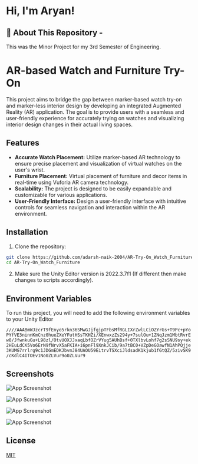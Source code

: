 
# Hi, I'm Aryan!


## 🚀 About This Repository - 
This was the Minor Project for my 3rd Semester of Engineering.


# AR-based Watch and Furniture Try-On

This project aims to bridge the gap between marker-based watch try-on and marker-less interior design by developing an integrated Augmented Reality (AR) application. The goal is to provide users with a seamless and user-friendly experience for accurately trying on watches and visualizing interior design changes in their actual living spaces.


## Features

- **Accurate Watch Placement:** Utilize marker-based AR technology to ensure precise placement and visualization of virtual watches on the user's wrist.
- **Furniture Placement:** Virtual placement of furniture and decor items in real-time using Vuforia AR camera technology.
- **Scalability:** The project is designed to be easily expandable and customizable for various applications.
- **User-Friendly Interface:** Design a user-friendly interface with intuitive controls for seamless navigation and interaction within the AR environment.


## Installation

1. Clone the repository:

```bash
git clone https://github.com/adarsh-naik-2004/AR-Try-On_Watch_Furniture.git
cd AR-Try-On_Watch_Furniture
```
2. Make sure the Unity Editor version is 2022.3.7f1 (If different then make changes to scripts accordingly).

## Environment Variables

To run this project, you will need to add the following environment variables to your Unity Editor

`////AAABmWJzcrT9fEnyo5rkn36SMwGJjfgjpTFbsMfRGLIXrZwlLCiOZYrGs+T9Pc+pYoPYfVE3ninnKmCnz0hueZXeYFutHSsTKHZi/XEnwxzZs294y+7sulOu+1ZNqJzm1MbtRvrEw8/JfwnkuGu+L98zl/OtvUOXJJxaqLbfOZrVYug5AUhBsf+0TXlbvLohf7g2sSNU9sy+ek2HEuLdCK5Vo6ErN9fNrvX5aFKIA+i6pnFl9XnkJCib/9a7tBC0+VZpDeGOawfN1AhPQjje3KUMG7rrlrg9c1JDGmEDKJbvmJ84UAOU59EitrvTSXciJldsadK1kjub1fGtQZ/5zivSK9/cKdlC4ITOEv1No0ZLVur9o0ZLVur9`




## Screenshots

![App Screenshot](https://github.com/adarsh-naik-2004/AR-Try-On_Watch_Furniture/assets/130145440/0b354f46-03be-414d-8c2d-170ab89d279e)

![App Screenshot](https://github.com/adarsh-naik-2004/AR-Try-On_Watch_Furniture/assets/130145440/202eb2e2-4cc3-4e0a-846c-406b6708130a)

![App Screenshot](https://github.com/adarsh-naik-2004/AR-Try-On_Watch_Furniture/assets/130145440/31082bcd-1cce-4290-9cef-acb23a9126fe)

![App Screenshot](https://github.com/adarsh-naik-2004/AR-Try-On_Watch_Furniture/assets/130145440/74666d4c-9f5e-4073-bf47-ceb7ca7f3312)


## License

[MIT](https://github.com/adarsh-naik-2004/AR-Try-On_Watch_Furniture/blob/main/LICENSE.md)


